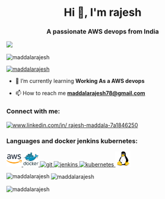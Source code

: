 <h1 align="center">Hi 👋, I'm rajesh</h1>
<h3 align="center">A passionate AWS devops from India</h3>
<img src="https://www.pngkey.com/png/full/484-4849946_clipart-clouds-animated-gif-implementation-icon.png">

<p align="left"> <img src="https://komarev.com/ghpvc/?username=maddalarajesh&label=Profile%20views&color=0e75b6&style=flat" alt="maddalarajesh" /> </p>

<p align="left"> <a href="https://github.com/ryo-ma/github-profile-trophy"><img src="https://github-profile-trophy.vercel.app/?username=maddalarajesh" alt="maddalarajesh" /></a> </p>

- 🌱 I’m currently learning **Working As a AWS devops**

- 📫 How to reach me **maddalarajesh78@gmail.com**

<h3 align="left">Connect with me:</h3>
<p align="left">
<a href="https://linkedin.com/in/www.linkedin.com/in/ rajesh-maddala-7a1846250" target="blank"><img align="center" src="https://raw.githubusercontent.com/rahuldkjain/github-profile-readme-generator/master/src/images/icons/Social/linked-in-alt.svg" alt="www.linkedin.com/in/ rajesh-maddala-7a1846250" height="30" width="40" /></a>
</p>

<h3 align="left">Languages and docker jenkins kubernetes:</h3>
<p align="left"> <a href="https://aws.amazon.com" target="_blank" rel="noreferrer"> <img src="https://raw.githubusercontent.com/devicons/devicon/master/icons/amazonwebservices/amazonwebservices-original-wordmark.svg" alt="aws" width="40" height="40"/> </a> <a href="https://www.docker.com/" target="_blank" rel="noreferrer"> <img src="https://raw.githubusercontent.com/devicons/devicon/master/icons/docker/docker-original-wordmark.svg" alt="docker" width="40" height="40"/> </a> <a href="https://git-scm.com/" target="_blank" rel="noreferrer"> <img src="https://www.vectorlogo.zone/logos/git-scm/git-scm-icon.svg" alt="git" width="40" height="40"/> </a> <a href="https://www.jenkins.io" target="_blank" rel="noreferrer"> <img src="https://www.vectorlogo.zone/logos/jenkins/jenkins-icon.svg" alt="jenkins" width="40" height="40"/> </a> <a href="https://kubernetes.io" target="_blank" rel="noreferrer"> <img src="https://www.vectorlogo.zone/logos/kubernetes/kubernetes-icon.svg" alt="kubernetes" width="40" height="40"/> </a> <a href="https://www.linux.org/" target="_blank" rel="noreferrer"> <img src="https://raw.githubusercontent.com/devicons/devicon/master/icons/linux/linux-original.svg" alt="linux" width="40" height="40"/> </a> </p>

<p><img align="left" src="https://github-readme-stats.vercel.app/api/top-langs?username=maddalarajesh&show_icons=true&locale=en&layout=compact" alt="maddalarajesh" /></p>

<p>&nbsp;<img align="center" src="https://github-readme-stats.vercel.app/api?username=maddalarajesh&show_icons=true&locale=en" alt="maddalarajesh" /></p>

<p><img align="center" src="https://github-readme-streak-stats.herokuapp.com/?user=maddalarajesh&" alt="maddalarajesh" /></p>
